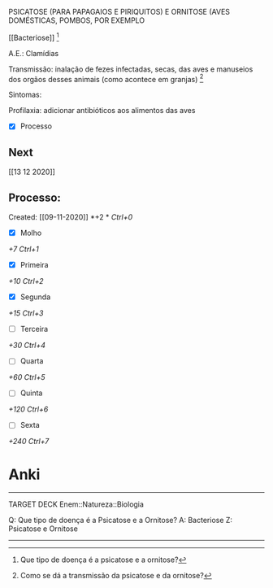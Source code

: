 PSICATOSE (PARA PAPAGAIOS E PIRIQUITOS) E ORNITOSE (AVES DOMÉSTICAS, POMBOS, POR EXEMPLO

[[Bacteriose]] [^1]

[^1]: Que tipo de doença é a psicatose e a ornitose?

A.E.: Clamídias

Transmissão: inalação de fezes infectadas, secas, das aves e manuseios dos orgãos desses animais (como acontece em granjas) [^2]

[^2]: Como se dá a transmissão da psicatose e da ornitose?

Sintomas: 

Profilaxia: adicionar antibióticos aos alimentos das aves

- [x] Processo 

## Next
[[13 12 2020]]
## Processo:
Created: [[09-11-2020]]
*+2 *  *Ctrl+0*
- [x] Molho  

*+7*  *Ctrl+1*

- [x] Primeira 

*+10*  *Ctrl+2*

- [x] Segunda

*+15*  *Ctrl+3*

- [ ] Terceira 

*+30*  *Ctrl+4*

- [ ] Quarta 

*+60*  *Ctrl+5*

- [ ] Quinta 

*+120*  *Ctrl+6*

- [ ] Sexta 

*+240*  *Ctrl+7*

# Anki

---

TARGET DECK
Enem::Natureza::Biologia

Q: Que tipo de doença é a Psicatose e a Ornitose?
A: Bacteriose
Z: Psicatose e Ornitose
<!--ID: 1606226127480-->

---
